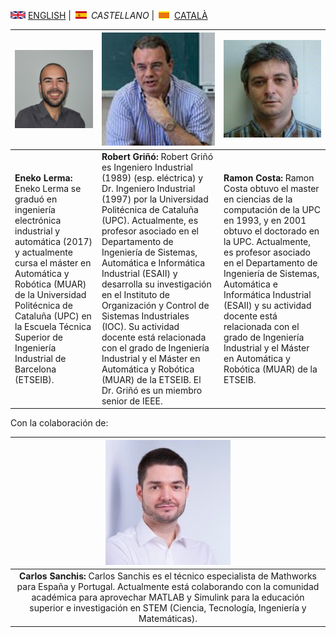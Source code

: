 <img src="en.png" alt="English"> [ENGLISH](about.md) | <img src="es.png" alt="Castellano"> *CASTELLANO* | <img src="ca.png" alt="Català"> [CATALÀ](sobrenosaltres.md)


|![img](Eneko2.jpg)|![Robert](RobertG.jpg)|![Ramon](RamonC.jpg)|
| --------- |---------| ---------|
| <b>Eneko Lerma:</b> Eneko Lerma se graduó en ingeniería electrónica industrial y automática (2017) y actualmente cursa el máster en Automática y Robótica (MUAR) de la Universidad Politécnica de Cataluña (UPC) en la Escuela Técnica Superior de Ingeniería Industrial de Barcelona (ETSEIB).  | <b>Robert Griñó:</b> Robert Griñó es Ingeniero Industrial (1989) (esp. eléctrica) y Dr. Ingeniero Industrial (1997) por la Universidad Politécnica de Cataluña (UPC). Actualmente, es profesor asociado en el Departamento de Ingeniería de Sistemas, Automática e Informática Industrial (ESAII) y desarrolla su investigación en el Instituto de Organización y Control de Sistemas Industriales (IOC). Su actividad docente está relacionada con el grado de Ingeniería Industrial y el Máster en Automática y Robótica (MUAR) de la ETSEIB. El Dr. Griñó es un miembro senior de IEEE.| <b>Ramon Costa:</b> Ramon Costa obtuvo el master en ciencias de la computación de la UPC en 1993, y en 2001 obtuvo el doctorado en la UPC. Actualmente, es profesor asociado en el Departamento de Ingeniería de Sistemas, Automática e Informática Industrial (ESAII) y su actividad docente está relacionada con el grado de Ingeniería Industrial y el Máster en Automática y Robótica (MUAR) de la ETSEIB. |


Con la colaboración de:

|![Carlos](CarlosS.jpg)|
|:--------:|
|<b>Carlos Sanchis:</b> Carlos Sanchis es el técnico especialista de Mathworks para España y Portugal. Actualmente está colaborando con la comunidad académica para aprovechar MATLAB y Simulink para la educación superior e investigación en STEM (Ciencia, Tecnología, Ingeniería y Matemáticas).|
